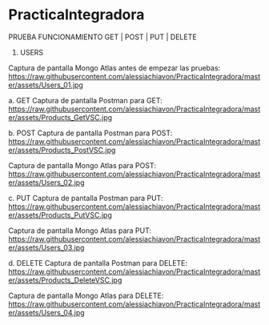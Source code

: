 # PracticaIntegradora

PRUEBA FUNCIONAMIENTO GET | POST | PUT | DELETE

1. USERS
   
<span></span><span>Captura de pantalla Mongo Atlas antes de empezar las pruebas:</span><span></span>
<span></span><span>https://raw.githubusercontent.com/alessiachiavon/PracticaIntegradora/master/assets/Users_01.jpg</span><span></span>

   a. GET
<span></span><span>Captura de pantalla Postman para GET:</span><span></span>
<span></span><span>https://raw.githubusercontent.com/alessiachiavon/PracticaIntegradora/master/assets/Products_GetVSC.jpg</span><span></span>

   b. POST
<span></span><span>Captura de pantalla Postman para POST:</span><span></span>
<span></span><span>https://raw.githubusercontent.com/alessiachiavon/PracticaIntegradora/master/assets/Products_PostVSC.jpg</span><span></span>

<span></span><span>Captura de pantalla Mongo Atlas para POST:</span><span></span>
<span></span><span>https://raw.githubusercontent.com/alessiachiavon/PracticaIntegradora/master/assets/Users_02.jpg</span><span></span>

   c. PUT
<span></span><span>Captura de pantalla Postman para PUT:</span><span></span>
<span></span><span>https://raw.githubusercontent.com/alessiachiavon/PracticaIntegradora/master/assets/Products_PutVSC.jpg</span><span></span>

<span></span><span>Captura de pantalla Mongo Atlas para PUT:</span><span></span>
<span></span><span>https://raw.githubusercontent.com/alessiachiavon/PracticaIntegradora/master/assets/Users_03.jpg</span><span></span>

   d. DELETE
<span></span><span>Captura de pantalla Postman para DELETE:</span><span></span>
<span></span><span>https://raw.githubusercontent.com/alessiachiavon/PracticaIntegradora/master/assets/Products_DeleteVSC.jpg</span><span></span>

<span></span><span>Captura de pantalla Mongo Atlas para DELETE:</span><span></span>
<span></span><span>https://raw.githubusercontent.com/alessiachiavon/PracticaIntegradora/master/assets/Users_04.jpg</span><span></span>
   
   

